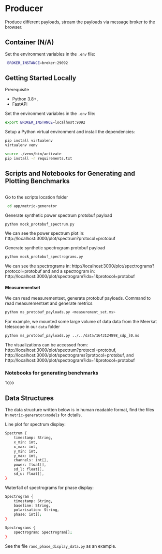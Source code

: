 # Producer

Produce different payloads, stream the payloads via message broker to the browser.

## Container (N/A)

Set the environment variables in the `.env` file:

```bash
 BROKER_INSTANCE=broker:29092
```

## Getting Started Locally

Prerequisite

- Python 3.8+,
- FastAPI

Set the environment variables in the `.env` file:

```bash
export BROKER_INSTANCE=localhost:9092
```

Setup a Python virtual environment and install the dependencies:

```bash
pip install virtualenv
virtualenv venv

source ./venv/bin/activate
pip install -r requirements.txt
```

## Scripts and Notebooks for Generating and Plotting Benchmarks

```bash

```




Go to the scripts location folder

```bash
 cd app/metric-generator
```

Generate synthetic power spectrum protobuf payload

```bash
python mock_protobuf_spectrum.py
```

We can see the power spectrum plot in: http://localhost:3000/plot/spectrum?protocol=protobuf

Generate synthetic spectrogram protobuf payload

```bash
python mock_protobuf_spectrograms.py
```

We can see the spectrograms in: http://localhost:3000/plot/spectrograms?protocol=protobuf and and a spectrogram in: http://localhost:3000/plot/spectrogram?idx=1&protocol=protobuf

#### Measurementset

We can read measurementset, generate protobuf payloads. Command to read measurementset and generate metrics

```bash
python ms_protobuf_payloads.py <measurement_set.ms>
```

Fpr example, we mounted some large volume of data data from the Meerkat telescope in our `data` folder

```bash
python ms_protobuf_payloads.py ../../data/1643124898_sdp_l0.ms
```

The visualizations can be accessed from:
http://localhost:3000/plot/spectrum?protocol=protobuf,
http://localhost:3000/plot/spectrograms?protocol=protobuf, and
http://localhost:3000/plot/spectrogram?idx=1&protocol=protobuf

### Notebooks for generating benchmarks

```bash
TODO
```



## Data Structures

The data structure written below is in human readable format, find the files in `metric-generator/models` for details.

Line plot for spectrum display:

```sh
Spectrum {
    timestamp: String,
    x_min: int,
    x_max: int,
    y_min: int,
    y_max: int,
    channels: int[],
    power: float[],
    sd_l: float[],
    sd_u: float[],
}
```

Waterfall of spectrograms for phase display:

```sh
Spectrogram {
    timestamp: String,
    baseline: String,
    polarisation: String,
    phase: int[];
}

Spectrograms {
    spectrogram: Spectrogram[];
}
```

See the file `rand_phase_display_data.py` as an example.

 